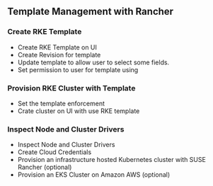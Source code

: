 ## Template Management with Rancher

### Create RKE Template

- Create RKE Template on UI
- Create Revision for template
- Update template to allow user to select some fields.
- Set permission to user for template using

### Provision RKE Cluster with Template

- Set the template enforcement
- Crate cluster on UI with use RKE template

### Inspect Node and Cluster Drivers

- Inspect Node and Cluster Drivers
- Create Cloud Credentials
- Provision an infrastructure hosted Kubernetes cluster with SUSE Rancher (optional)
- Provision an EKS Cluster on Amazon AWS (optional)



